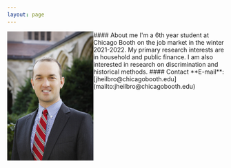 ```yaml
---
layout: page
---
```



<html lang="en" style="width:100%; height:1500px;">
  <div style="clear: both;" markdown='block'>
    <div style="float: left; margin-right 100em;" markdown='0'>
      <img src="/images/JohnHeilbron-010.jpg" width=200 alt="">
    </div>
    <div markdown='1'>
      #### About me 
      I'm a 6th year student at Chicago Booth on the job market in the winter 2021-2022. My primary research interests are in household and public finance. I am also interested in research on discrimination and historical methods.
      #### Contact
      **E-mail**: [jheilbro@chicagobooth.edu](mailto:jheilbro@chicagobooth.edu)
    </div>
  </div>
</html>






